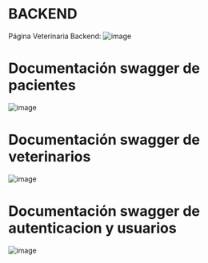 # BACKEND
Página Veterinaria Backend:
![image](https://github.com/Elian027/backend/assets/117754199/eba9dfc6-d4ef-4458-82e5-97ce08eeb777)
# Documentación swagger de pacientes
![image](https://github.com/Elian027/backend/assets/117754199/5f2549e9-d68e-4803-82df-9489b8cc2f6a)
# Documentación swagger de veterinarios
![image](https://github.com/Elian027/backend/assets/117754199/be561a49-58df-4d6b-bf3a-e7e10b3e59c9)
# Documentación swagger de autenticacion y usuarios
![image](https://github.com/Elian027/backend/assets/117754199/67c73756-1bbe-481b-a3cd-f9b31d9c479b)
